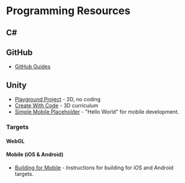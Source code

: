 # Programming Resources

## C#

## GitHub

* [GitHub Guides](https://guides.github.com)

## Unity

* [Playground Project]() - 2D, no coding
* [Create With Code]() - 3D curriculum
* [Simple Mobile Placeholder](https://assetstore.unity.com/packages/essentials/tutorial-projects/simple-mobile-placeholder-62281) - "Hello World" for mobile development.

### Targets

#### WebGL

#### Mobile (iOS & Android)

* [Building for Mobile](https://learn.unity.com/tutorial/building-for-mobile) - Instructions for building for iOS and Android targets.
